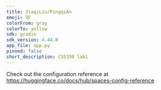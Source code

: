 ```yaml
---
title: JiaqiLiu/PingqiAn
emoji: 😻
colorFrom: gray
colorTo: yellow
sdk: gradio
sdk_version: 4.44.0
app_file: app.py
pinned: false
short_description: CS5330 lab1
---
```


Check out the configuration reference at https://huggingface.co/docs/hub/spaces-config-reference
